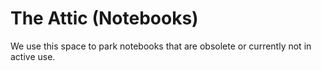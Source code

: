 # The Attic (Notebooks)

We use this space to park notebooks that are obsolete or currently not in active use.

